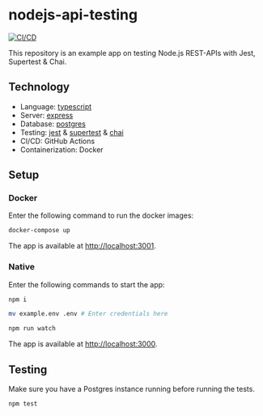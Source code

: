 # nodejs-api-testing

[![CI/CD](https://github.com/larswaechter/nodejs-api-testing/actions/workflows/actions.yml/badge.svg)](https://github.com/larswaechter/nodejs-api-testing/actions/workflows/actions.yml)

This repository is an example app on testing Node.js REST-APIs with Jest, Supertest & Chai.

## Technology

- Language: [typescript](https://www.npmjs.com/package/typescript)
- Server: [express](https://www.npmjs.com/package/express)
- Database: [postgres](https://www.npmjs.com/package/pg)
- Testing: [jest](https://www.npmjs.com/package/jest) & [supertest](https://www.npmjs.com/package/supertest) & [chai](https://www.npmjs.com/package/chai)
- CI/CD: GitHub Actions
- Containerization: Docker

## Setup

### Docker

Enter the following command to run the docker images:

```bash
docker-compose up
```

The app is available at [http://localhost:3001](http://localhost:3001).

### Native

Enter the following commands to start the app:

```bash
npm i

mv example.env .env	# Enter credentials here

npm run watch
```

The app is available at [http://localhost:3000](http://localhost:3000).

## Testing

Make sure you have a Postgres instance running before running the tests.

```bash
npm test
```
